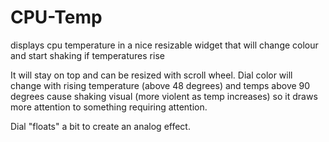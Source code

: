 # CPU-Temp
displays cpu temperature in a nice resizable widget that will change colour and start shaking if temperatures rise

It will stay on top and can be resized with scroll wheel. Dial color will change with rising temperature (above 48 degrees) and temps above 90 degrees cause shaking visual (more violent as temp increases) so it draws more attention to something requiring attention.

Dial "floats" a bit to create an analog effect.
